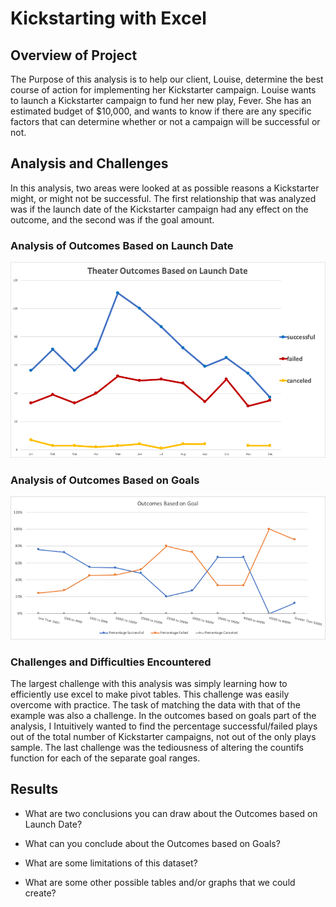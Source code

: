 # Kickstarting with Excel

## Overview of Project
The Purpose of this analysis is to help our client, Louise, determine the best course of action for implementing her Kickstarter campaign. Louise wants to launch a Kickstarter campaign to fund her new play, Fever. She has an estimated budget of $10,000, and wants to know if there are any specific factors that can determine whether or not a campaign will be successful or not. 

## Analysis and Challenges
In this analysis, two areas were looked at as possible reasons a Kickstarter might, or might not be successful. The first relationship that was analyzed was if the launch date of the Kickstarter campaign had any effect on the outcome, and the second was if the goal amount. 
### Analysis of Outcomes Based on Launch Date
![Theater Outcomes VS Launch Date](https://github.com/tylersojka/kickstarter-analysis/blob/master/Theater_Outcomes_vs_Launch.png)
### Analysis of Outcomes Based on Goals
![Theater Outcomes VS Goal](https://github.com/tylersojka/kickstarter-analysis/blob/master/Outcomes_vs_Goals.png)

### Challenges and Difficulties Encountered
The largest challenge with this analysis was simply learning how to efficiently use excel to make pivot tables. This challenge was easily overcome with practice. The task of matching the data with that of the example was also a challenge. In the outcomes based on goals part of the analysis, I Intuitively wanted to find the percentage successful/failed plays out of the total number of Kickstarter campaigns, not out of the only plays sample. The last challenge was the tediousness of altering the countifs function for each of the separate goal ranges.
## Results

- What are two conclusions you can draw about the Outcomes based on Launch Date?

- What can you conclude about the Outcomes based on Goals?

- What are some limitations of this dataset?

- What are some other possible tables and/or graphs that we could create?

